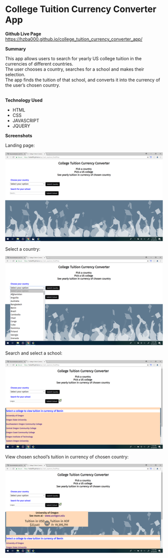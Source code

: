 # College Tuition Currency Converter App

**Github Live Page**<br>
https://hzba000.github.io/college_tuition_currency_converter_app/

**Summary**<br>

<div>
  This app allows users to search for yearly US college tuition in the currencies of different countries.<br>  
  The user chooses a country, searches for a school and makes their selection.<br> 
  The app finds the tuition of that school, and converts it into the currency of the user’s chosen country.
</div><br>

**Technology Used**<br>
  <ul> 
    <li> HTML </li>
    <li> CSS </li>
    <li> JAVASCRIPT </li>
    <li> JQUERY </li>
  </ul>
 
 **Screenshots**<br>
 <p> Landing page: </p>
 <img src="https://github.com/hzba000/college_tuition_currency_converter_app/blob/master/Screenshots/landing_page.png">
 
 <p> Select a country: </p>
 <img src="https://github.com/hzba000/college_tuition_currency_converter_app/blob/master/Screenshots/select_country.png">
 
 <p> Search and select a school: </p>
 <img src="https://github.com/hzba000/college_tuition_currency_converter_app/blob/master/Screenshots/select_school.png">
 
 <p> View chosen school’s tuition in currency of chosen country: </p>
 <img src="https://github.com/hzba000/college_tuition_currency_converter_app/blob/master/Screenshots/view_conversion.png">
